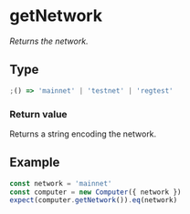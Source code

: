 # getNetwork

_Returns the network._

## Type

```ts
;() => 'mainnet' | 'testnet' | 'regtest'
```

### Return value

Returns a string encoding the network.

## Example

```ts
const network = 'mainnet'
const computer = new Computer({ network })
expect(computer.getNetwork()).eq(network)
```
